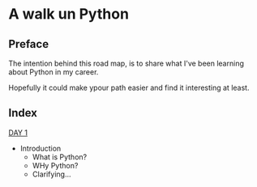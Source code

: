 # A walk un Python

## Preface 

The intention behind this road map, is to share what I've been learning about Python in my career.

Hopefully it could make ypour path easier and find it interesting at least.

## Index

[DAY 1](./day_1.md)


* Introduction
  * What is Python?
  * WHy Python?
  * Clarifying...


